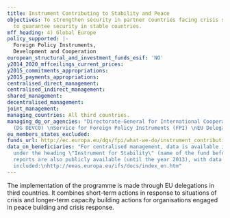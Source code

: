 ```yaml
---
title: Instrument Contributing to Stability and Peace
objectives: To strengthen security in partner countries facing crisis situations and
  to guarantee security in stable countries.
mff_heading: 4) Global Europe
policy_supported: |-
  Foreign Policy Instruments,
  Development and Cooperation
european_structural_and_investment_funds_esif: 'NO'
y2014_2020_mffceilings_current_prices: 
y2015_commitments_appropriations: 
y2015_payments_appropriations: 
centralised_direct_management: 
centralised_indirect_management: 
shared_management: 
decentralised_management: 
joint_management: 
managing_countries: All third countries.
managing_dg_or_agencies: "Directorate-General for International Cooperation and Development
  (DG DEVCO) \nService for Foreign Policy Instruments (FPI) \nEU Delegations"
eu_members_states_excluded: 
funds_url: http://ec.europa.eu/dgs/fpi/what-we-do/instrument_contributing_to_stability_and_peace_en.htm
data_on_beneficiaries: "For centralised management, data is available in the FTS,
  under the heading \"Instrument for Stability\" (name of the fund before 2014): \nhttp://ec.europa.eu/budget/fts/index_en.htm\nAnnual
  reports are also publicly available (until the year 2013), with data about the beneficiaries
  included:\nhttp://eeas.europa.eu/ifs/docs/index_en.htm"
---
```

The implementation of the programme is made through EU delegations in third countries. It combines short-term actions in response to situations of crisis and longer-term capacity building actions for organisations engaged in peace building and crisis response.